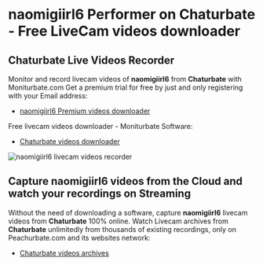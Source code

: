 # naomigiirl6 Performer on Chaturbate - Free LiveCam videos downloader

## Chaturbate Live Videos Recorder

Monitor and record livecam videos of **naomigiirl6** from **Chaturbate** with Moniturbate.com
Get a premium trial for free by just and only registering with your Email address:
* [naomigiirl6 Premium videos downloader](https://moniturbate.com/request-demo-licence-key.html)

Free livecam videos downloader - Moniturbate Software:
* [Chaturbate videos downloader](https://moniturbate.com/moniturbate-download-software.html)

![naomigiirl6 livecam videos recorder](https://peachurnet.com/templates/moniturbate-software.png)


## Capture naomigiirl6 videos from the Cloud and watch your recordings on Streaming

Without the need of downloading a software, capture **naomigiirl6** livecam videos from **Chaturbate** 100% online.
Watch Livecam archives from **Chaturbate** unlimitedly from thousands of existing recordings, only on Peachurbate.com and its websites network:
* [Chaturbate videos archives](https://peachurnet.com/)